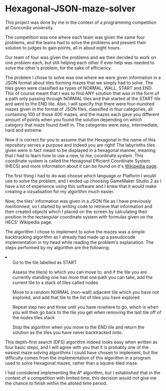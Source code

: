 # Hexagonal-JSON-maze-solver

This project was done by me in the context of a programming competition at Concordia university.

The competition was one where each team was given the same four problems, and the teams had to solve the problems and present their solution to judges to gain points, all in about eight hours.

Our team of four was given the problems and we then decided to work on one problem each, but still helping each other if ever help was needed to solve the other's problem, for the sake of efficiency.

The problem I chose to solve was one where we were given information in a JSON format about tiles forming mazes that we simply had to solve. The tiles given were classified as types of NORMAL, WALL, START and END. This of course meant
that I was to find ANY solution that was in the form of a path only passing through NORMAL tiles and that started at the START tile and went to the END tile. Also, I will specify that there were four-hundred mazes given in the format of JSON files, classified
in four categories, all containing 100 of those 400 mazes, and the mazes each gave you different amount of points when you found the solution depending on which category that maze found itself in. The categories were easy, intermediate, hard and extreme.

Now it is correct for you to assume that the Hexagonal in the name of this repository serves a purpose and indeed you are right! The labyrinths tiles given were in fact meant to be displayed in a hexagonal manner, meaning that I had to learn how to use a new, to me, coordinate system.
This coordinate system is called the Hexagonal Efficient Coordinate System (HECS) and more information about it can be found on it's [Wikipedia page](https://en.wikipedia.org/wiki/Hexagonal_Efficient_Coordinate_System).

The first thing I had to do was choose which language or Platform I would use to solve the problem, and I ended up choosing GameMaker Studio 2 as I have a lot of experience using this software and I knew that it would make creating a vizualisation for my algorithm much easier.

Now, the tiles' information was given in a JSON file as I have previously mentionned, so I started by writing code to retrieve that information and then created objects which I placed on the screen by calculating their position in the rectangular coordinate system with formulas given on the 
HECS' Wikipedia page.

The algorithm I chose to implement to solve the mazes was a simple backtracking algorithm as I already had made up a pseudocode implementation in my head while reading the problem's explanation. The steps performed by my algorithm are the following:
<li>
  <ol>Go to the tile labelled as START</ol>
  <ol>Assess the tile(s) to which you can move to, and if the tile you are currently standing one has more that one path you can take, add the current tile to a stack of tiles called nodes</ol>
  <ol>Move to a random NORMAL (non-wall) adjacent tile which you have not explored, and add that tile to the list of tiles you have explored</ol>
  <ol>Repeat step two and three until you have nowhere to go, which is when you will then go back to the tile you get when removing the last tile off of the nodes tiles stack</ol>
  <ol>Stop the algorithm when you move to the END tile and return the solution as the tiles you have never backtracked onto.</ol>
</li>

This depth-first search (DFS) algorithm indeed looks easy when written as four basic steps, and I will agree with you that it is probably one of the easiest maze solving algorithms I could have chosen to implement, but the difficulty comes from the implementation of this 
algorithm in a program used to solve Hexagonal mazes, rather than a square-tiled maze.

I had considered implementing the A* algorithm, but I established that in the context of a competition with limited time, this decision would not give me the chance to finish within the alloted time period.

